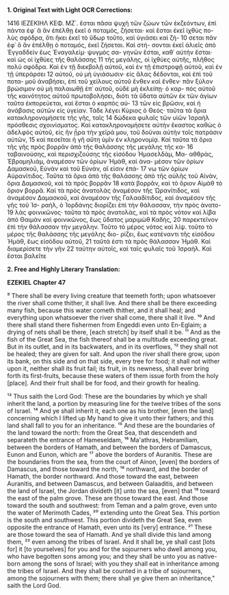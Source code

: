 **1. Original Text with Light OCR Corrections:**

1416 ΙΕΖΕΚΙΗΛ ΚΕΦ. ΜΖ΄.
ἔσται πᾶσα ψυχὴ τῶν ζώων τῶν ἐκζεόντων, ἐπὶ πάντα ἐφ᾿ ἃ
ἂν ἐπέλθῃ ἐκεῖ ὁ ποταμός, ζήσεται· καὶ ἔσται ἐκεῖ ἰχθὺς πο-
λὺς σφόδρα, ὅτι ἥκει ἐκεῖ τὸ ὕδωρ τοῦτο, καὶ ὑγιάσει καὶ ζή-
10 σεται πᾶν ἐφ᾿ ὃ ἂν ἐπέλθῃ ὁ ποταμός, ἐκεῖ ζήσεται. Καὶ στή-
σονται ἐκεῖ ἁλιεῖς ἀπὸ Ἐγγαδδεὶν ἕως Ἐναγαλεὶμ· ψυγμὸς σα-
γηνῶν ἔσται, καθ᾿ αὑτὴν ἔσται· καὶ ὡς οἱ ἰχθύες τῆς θαλάσσης
11 τῆς μεγάλης, οἱ ἰχθύες αὐτῆς, πλῆθος πολὺ σφόδρα. Καὶ ἐν τῇ
διεκβολῇ αὐτοῦ, καὶ ἐν τῇ ἐπιστροφῇ αὐτοῦ, καὶ ἐν τῇ ὑπεράρσει
12 αὐτοῦ, οὐ μὴ ὑγιάσωσιν· εἰς ἅλας δέδονται, καὶ ἐπὶ τοῦ ποτα-
μοῦ ἀναβήσει, ἐπὶ τοῦ χείλους αὐτοῦ ἔνθεν καὶ ἔνθεν· πᾶν ξύλον
βρώσιμον οὐ μὴ παλαιωθῇ ἐπ᾿ αὐτοῦ, οὐδὲ μὴ ἐκλείπῃ· ὁ καρ-
πὸς αὐτοῦ τῆς καινότητος αὐτοῦ πρωτοβολήσει, διότι τὰ ὕδατα
αὐτῶν ἐκ τῶν ἁγίων ταῦτα ἐκπορεύεται, καὶ ἔσται ὁ καρπὸς αὐ-
13 τῶν εἰς βρῶσιν, καὶ ἡ ἀνάβασις αὐτῶν εἰς ὑγείαν. Τάδε λέγει
Κύριος ὁ Θεός· ταῦτα τὰ ὅρια κατακληρονομήσετε τῆς γῆς, ταῖς
14 δώδεκα φυλαῖς τῶν υἱῶν Ἰσραὴλ πρόσθεσις σχοινίσματος. Καὶ
κατακληρονομήσετε αὐτὴν ἕκαστος καθὼς ὁ ἀδελφὸς αὐτοῦ, εἰς
ἣν ᾖρα τὴν χεῖρά μου, τοῦ δοῦναι αὐτὴν τοῖς πατράσιν αὐτῶν,
15 καὶ πεσεῖται ἡ γῆ αὕτη ὑμῖν ἐν κληρονομίᾳ. Καὶ ταῦτα τὰ ὅρια
τῆς γῆς πρὸς βορρᾶν ἀπὸ τῆς θαλάσσης τῆς μεγάλης τῆς κα-
16 ταβαινούσης, καὶ περισχιζούσης τῆς εἰσόδου Ἡμασελδὰμ, Μα-
αθθρὰς, Ἑβραμηλιὰμ, ἀναμέσον τῶν ὁρίων Ἡμὰθ, καὶ ἀνα-
μέσον τῶν ὁρίων Δαμασκοῦ, Εὐνὰν καὶ τοῦ Εὐνὰν, αἵ εἰσιν ἐπά-
17 νω τῶν ὁρίων Αὐρανίτιδος. Ταῦτα τὰ ὅρια ἀπὸ τῆς θαλάσσης
ἀπὸ τῆς αὐλῆς τοῦ Αἰνὰν, ὅρια Δαμασκοῦ, καὶ τὰ πρὸς βορρᾶν
18 κατὰ βορρᾶν, καὶ τὸ ὅριον Αἰμὰθ τὸ ὅριον βορρᾶ. Καὶ τὰ πρὸς
ἀνατολὰς ἀναμέσον τῆς Ὠρανίτιδος, καὶ ἀναμέσον Δαμασκοῦ, καὶ
ἀναμέσον τῆς Γαλααδίτιδος, καὶ ἀναμέσον τῆς γῆς τοῦ Ἰσ-
ραὴλ, ὁ Ἰορδάνης διορίζει ἐπὶ τὴν θάλασσαν, τὴν πρὸς ἀνατο-
19 λὰς φοινικῶνος· ταῦτα τὰ πρὸς ἀνατολὰς, καὶ τὰ πρὸς νότον καὶ
λίβα ἀπὸ Θαιμὰν καὶ φοινικῶνος, ἕως ὕδατος μαριμὼθ Καδὴς,
20 παρεκτεῖνον ἐπὶ τὴν θάλασσαν τὴν μεγάλην. Τοῦτο τὸ μέρος
νότος καὶ λίψ. τοῦτο τὸ μέρος τῆς θαλάσσης τῆς μεγάλης διο-
ρίζει, ἕως κατέναντι τῆς εἰσόδου Ἡμὰθ, ἕως εἰσόδου αὐτοῦ,
21 ταῦτά ἐστι τὰ πρὸς θάλασσαν Ἡμάθ. Καὶ διαμερίσετε τὴν γῆν
22 ταύτην αὐτοῖς, καὶ ταῖς φυλαῖς τοῦ Ἰσραήλ. Καὶ ἔσται βαλεῖτε

**2. Free and Highly Literary Translation:**

**EZEKIEL**
**Chapter 47**

⁹ There shall be every living creature that teemeth forth; upon whatsoever the river shall come thither, it shall live. And there shall be there exceeding many fish, because this water cometh thither, and it shall heal; and everything upon whatsoever the river shall come, there shall it live.
¹⁰ And there shall stand there fishermen from Engeddi even unto En-Eglaim; a drying of nets shall be there, [each stretch] by itself shall it be.
¹¹ And as the fish of the Great Sea, the fish thereof shall be a multitude exceeding great. But in its outlet, and in its backwaters, and in its overflows,
¹² they shall not be healed; they are given for salt. And upon the river shall there grow, upon its bank, on this side and on that side, every tree for food; it shall not wither upon it, neither shall its fruit fail; its fruit, in its newness, shall ever bring forth its first-fruits, because these waters of them issue forth from the holy [place]. And their fruit shall be for food, and their growth for healing.

¹³ Thus saith the Lord God: These are the boundaries by which ye shall inherit the land, a portion by measuring line for the twelve tribes of the sons of Israel.
¹⁴ And ye shall inherit it, each one as his brother, [even the land] concerning which I lifted up My hand to give it unto their fathers; and this land shall fall to you for an inheritance.
¹⁵ And these are the boundaries of the land toward the north: from the Great Sea, that descendeth and separateth the entrance of Hameseldam,
¹⁶ Ma'athras, Hebramiliam, between the borders of Hamath, and between the borders of Damascus, Eunon and Eunon, which are
¹⁷ above the borders of Auranitis. These are the boundaries from the sea, from the court of Ainon, [even] the borders of Damascus, and those toward the north,
¹⁸ northward, and the border of Hamath, the border northward. And those toward the east, between Auranitis, and between Damascus, and between Galaaditis, and between the land of Israel, the Jordan divideth [it] unto the sea, [even] that
¹⁹ toward the east of the palm grove. These are those toward the east. And those toward the south and southwest: from Teman and a palm grove, even unto the water of Merimoth Cades,
²⁰ extending unto the Great Sea. This portion is the south and southwest. This portion divideth the Great Sea, even opposite the entrance of Hamath, even unto its [very] entrance.
²¹ These are those toward the sea of Hamath. And ye shall divide this land among them,
²² even among the tribes of Israel. And it shall be, ye shall cast [lots for] it [to yourselves] for you and for the sojourners who dwell among you, who have begotten sons among you; and they shall be unto you as native-born among the sons of Israel; with you they shall eat in inheritance among the tribes of Israel. And they shall be counted in a tribe of sojourners, among the sojourners with them; there shall ye give them an inheritance," saith the Lord God.